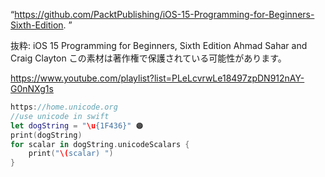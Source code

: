 “https://github.com/PacktPublishing/iOS-15-Programming-for-Beginners-Sixth-Edition. ”

抜粋:
iOS 15 Programming for Beginners, Sixth Edition
Ahmad Sahar and Craig Clayton
この素材は著作権で保護されている可能性があります。


https://www.youtube.com/playlist?list=PLeLcvrwLe18497zpDN912nAY-G0nNXg1s

```swift
https://home.unicode.org
//use unicode in swift
let dogString = "\u{1F436}" 🟠
print(dogString)
for scalar in dogString.unicodeScalars {
    print("\(scalar) ")
}
```

